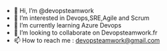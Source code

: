 - 👋 Hi, I’m @devopsteamwork
- 👀 I’m interested in Devops,SRE,Agile and Scrum
- 🌱 I’m currently learning Azure Devops
- 💞️ I’m looking to collaborate on Devopsteamwork.fr
- 📫 How to reach me : devopsteamwork@gmail.com

<!---
devopsteamwork/devopsteamwork is a ✨ special ✨ repository because its `README.md` (this file) appears on your GitHub profile.
You can click the Preview link to take a look at your changes.
--->
